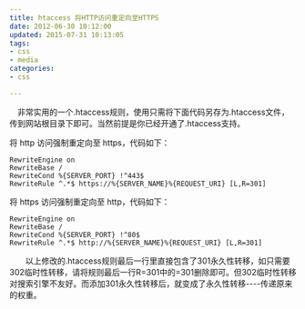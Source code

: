 ```yaml
---
title: htaccess 将HTTP访问重定向至HTTPS
date: 2012-06-30 10:12:00
updated: 2015-07-31 10:13:05
tags: 
- css
- media
categories: 
- css

---
```

　非常实用的一个.htaccess规则，使用只需将下面代码另存为.htaccess文件，传到网站根目录下即可。当然前提是你已经开通了.htaccess支持。

将 http 访问强制重定向至 https，代码如下：

    RewriteEngine on
    RewriteBase /
    RewriteCond %{SERVER_PORT} !^443$
    RewriteRule ^.*$ https://%{SERVER_NAME}%{REQUEST_URI} [L,R=301]


<!--more-->


将 https 访问强制重定向至 http，代码如下：

    RewriteEngine on
    RewriteBase /
    RewriteCond %{SERVER_PORT} !^80$
    RewriteRule ^.*$ http://%{SERVER_NAME}%{REQUEST_URI} [L,R=301]

　　以上修改的.htaccess规则最后一行里直接包含了301永久性转移，如只需要302临时性转移，请将规则最后一行R=301中的=301删除即可。但302临时性转移对搜索引擎不友好。而添加301永久性转移后，就变成了永久性转移----传递原来的权重。